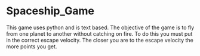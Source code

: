 # Spaceship_Game
This game uses python and is text based. The objective of the game is to fly from one planet to another without catching on fire. To do this you must put in the correct escape velocity. The closer you are to the escape velocity the more points you get.
